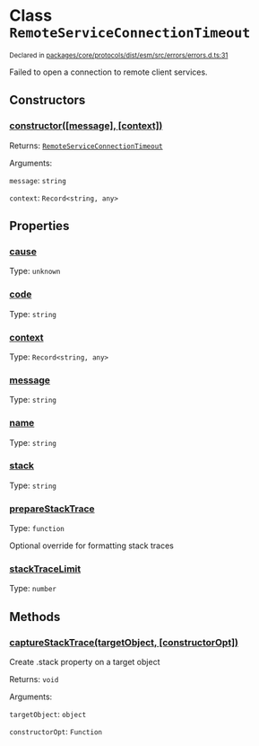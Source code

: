 # Class `RemoteServiceConnectionTimeout`
<sub>Declared in [packages/core/protocols/dist/esm/src/errors/errors.d.ts:31]()</sub>


Failed to open a connection to remote client services.

## Constructors
### [constructor(\[message\], \[context\])]()




Returns: <code>[RemoteServiceConnectionTimeout](/api/@dxos/client/classes/RemoteServiceConnectionTimeout)</code>

Arguments: 

`message`: <code>string</code>

`context`: <code>Record&lt;string, any&gt;</code>



## Properties
### [cause]()
Type: <code>unknown</code>



### [code]()
Type: <code>string</code>



### [context]()
Type: <code>Record&lt;string, any&gt;</code>



### [message]()
Type: <code>string</code>



### [name]()
Type: <code>string</code>



### [stack]()
Type: <code>string</code>



### [prepareStackTrace]()
Type: <code>function</code>

Optional override for formatting stack traces

### [stackTraceLimit]()
Type: <code>number</code>




## Methods
### [captureStackTrace(targetObject, \[constructorOpt\])]()


Create .stack property on a target object

Returns: <code>void</code>

Arguments: 

`targetObject`: <code>object</code>

`constructorOpt`: <code>Function</code>


